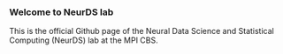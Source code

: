 ### Welcome to NeurDS lab 

This is the official Github page of the Neural Data Science and Statistical Computing (NeurDS) lab at the MPI CBS.
